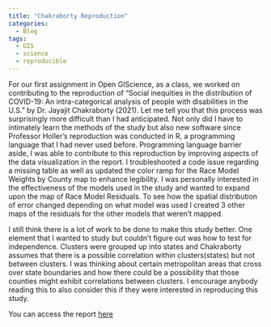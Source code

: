 ```yaml
---
title: "Chakraborty Reproduction"
categories:
  - Blog
tags:
  - GIS
  - science
  - reproducible 
---
```


For our first assignment in Open GIScience, as a class, we worked on contributing to the reproduction of “Social inequities in the distribution of COVID-19: An intra-categorical analysis of people with disabilities in the U.S.” by Dr. Jayajit Chakraborty (2021). Let me tell you that this process was surprisingly more difficult than I had anticipated. Not only did I have to intimately learn the methods of the study but also new software since Professor Holler’s reproduction was conducted in R, a programming language that I had never used before. Programming language barrier aside, I was able to contribute to this reproduction by improving aspects of the data visualization in the report. I troubleshooted a code issue regarding a missing table as well as updated the color ramp for the Race Model Weights by County map to enhance legibility. I was personally interested in the effectiveness of the models used in the study and wanted to expand upon the map of Race Model Residuals. To see how the spatial distribution of error changed depending on what model was used I created 3 other maps of the residuals for the other models that weren’t mapped. 

I still think there is a lot of work to be done to make this study better. One element that I wanted to study but couldn’t figure out was how to test for independence. Clusters were grouped up into states and Chakraborty assumes that there is a possible correlation within clusters(states) but not between clusters. I was thinking about certain metropolitan areas that cross over state boundaries and how there could be a possibility that those counties might exhibit correlations between clusters. I encourage anybody reading this to also consider this if they were interested in reproducing this study. 

You can access the report [here](https://azalecki.github.io/RPr-Chakraborty-2021)
